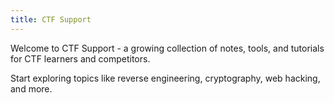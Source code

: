 ```yaml
---
title: CTF Support
---
```


Welcome to CTF Support - a growing collection of notes, tools, and tutorials for CTF learners and competitors.

Start exploring topics like reverse engineering, cryptography, web hacking, and more.
